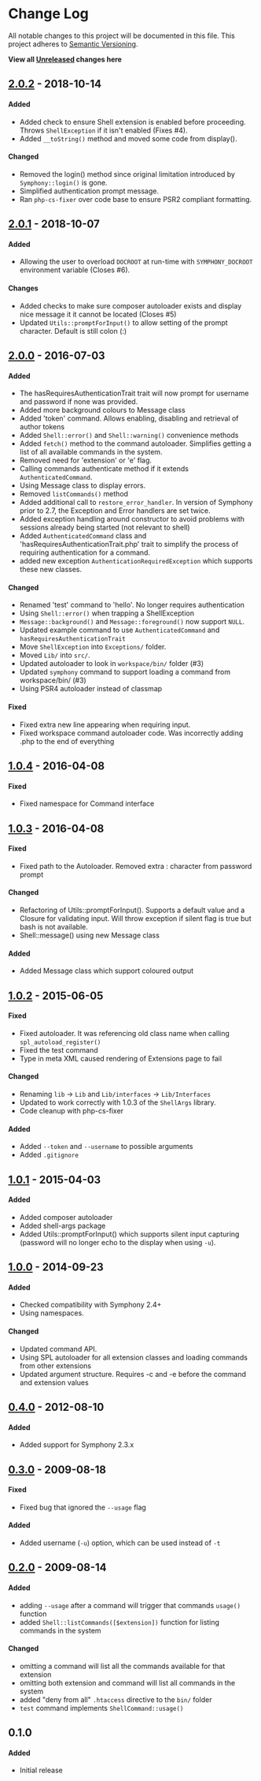 # Change Log
All notable changes to this project will be documented in this file.
This project adheres to [Semantic Versioning](http://semver.org/).

**View all [Unreleased] changes here**

## [2.0.2] - 2018-10-14
#### Added
- Added check to ensure Shell extension is enabled before proceeding. Throws `ShellException` if it isn't enabled (Fixes #4).
- Added `__toString()` method and moved some code from display().
 
#### Changed
- Removed the login() method since original limitation introduced by `Symphony::login()` is gone.
- Simplified authentication prompt message.
- Ran `php-cs-fixer` over code base to ensure PSR2 compliant formatting.

## [2.0.1] - 2018-10-07
#### Added
- Allowing the user to overload `DOCROOT` at run-time with `SYMPHONY_DOCROOT` environment variable (Closes #6).

#### Changes
- Added checks to make sure composer autoloader exists and display nice message it it cannot be located (Closes #5)
- Updated `Utils::promptForInput()` to allow setting of the prompt character. Default is still colon (:)

## [2.0.0] - 2016-07-03
#### Added
- The hasRequiresAuthenticationTrait trait will now prompt for username and password if none was provided.
- Added more background colours to Message class
- Added 'token' command. Allows enabling, disabling and retrieval of author tokens
- Added `Shell::error()` and `Shell::warning()` convenience methods
- Added `fetch()` method to the command autoloader. Simplifies getting a list of all available commands in the system.
- Removed need for 'extension' or 'e' flag.
- Calling commands authenticate method if it extends `AuthenticatedCommand`.
- Using Message class to display errors.
- Removed `listCommands()` method
- Added additional call to `restore_error_handler`. In version of Symphony prior to 2.7, the Exception and Error handlers are set twice.
- Added exception handling around constructor to avoid problems with sessions already being started (not relevant to shell)
- Added `AuthenticatedCommand` class and 'hasRequiresAuthenticationTrait.php' trait to simplify the process of requiring authentication for a command.
- added new exception `AuthenticationRequiredException` which supports these new classes.

#### Changed
- Renamed 'test' command to 'hello'. No longer requires authentication
- Using `Shell::error()` when trapping a ShellException
- `Message::background()` and `Message::foreground()` now support `NULL`.
- Updated example command to use `AuthenticatedCommand` and `hasRequiresAuthenticationTrait`
- Move `ShellException` into `Exceptions/` folder.
- Moved `Lib/` into `src/`.
- Updated autoloader to look in `workspace/bin/` folder (#3)
- Updated `symphony` command to support loading a command from workspace/bin/ (#3)
- Using PSR4 autoloader instead of classmap

#### Fixed
- Fixed extra new line appearing when requiring input.
- Fixed workspace command autoloader code. Was incorrectly adding .php to the end of everything

## [1.0.4] - 2016-04-08
#### Fixed
- Fixed namespace for Command interface

## [1.0.3] - 2016-04-08
#### Fixed
- Fixed path to the Autoloader. Removed extra : character from password prompt

#### Changed
- Refactoring of Utils::promptForInput(). Supports a default value and a Closure for validating input. Will throw exception if silent flag is true but bash is not available.
- Shell::message() using new Message class

#### Added
- Added Message class which support coloured output

## [1.0.2] - 2015-06-05
#### Fixed
- Fixed autoloader. It was referencing old class name when calling `spl_autoload_register()`
- Fixed the test command
- Type in meta XML caused rendering of Extensions page to fail

#### Changed
- Renaming `lib` -> `Lib` and `Lib/interfaces` -> `Lib/Interfaces`
- Updated to work correctly with 1.0.3 of the `ShellArgs` library.
- Code cleanup with php-cs-fixer

#### Added
- Added `--token` and `--username` to possible arguments
- Added `.gitignore`

## [1.0.1] - 2015-04-03
#### Added
- Added composer autoloader
- Added shell-args package
- Added Utils::promptForInput() which supports silent input capturing (password will no longer echo to the display when using `-u`).

## [1.0.0] - 2014-09-23
#### Added
- Checked compatibility with Symphony 2.4+
- Using namespaces.

#### Changed
- Updated command API.
- Using SPL autoloader for all extension classes and loading commands from other extensions
- Updated argument structure. Requires -c and -e before the command and extension values

## [0.4.0] - 2012-08-10
#### Added
- Added support for Symphony 2.3.x

## [0.3.0] - 2009-08-18
#### Fixed
- Fixed bug that ignored the `--usage` flag

#### Added
- Added username (`-u`) option, which can be used instead of `-t`

## [0.2.0] - 2009-08-14
#### Added
- adding `--usage` after a command will trigger that commands `usage()` function
- added `Shell::listCommands([$extension])` function for listing commands in the system

#### Changed
- omitting a command will list all the commands available for that extension
- omitting both extension and command will list all commands in the system
- added "deny from all" `.htaccess` directive to the `bin/` folder
- `test` command implements `ShellCommand::usage()`

## 0.1.0
#### Added
- Initial release

[Unreleased]: https://github.com/pointybeard/shell/compare/v2.0.2...integration
[2.0.2]: https://github.com/pointybeard/shell/compare/v2.0.1...v2.0.2
[2.0.1]: https://github.com/pointybeard/shell/compare/v2.0.0...v2.0.1
[2.0.0]: https://github.com/pointybeard/shell/compare/v1.0.4...v2.0.0
[1.0.4]: https://github.com/pointybeard/shell/compare/v1.0.3...v1.0.4
[1.0.3]: https://github.com/pointybeard/shell/compare/v1.0.2...v1.0.3
[1.0.2]: https://github.com/pointybeard/shell/compare/v1.0.1...v1.0.2
[1.0.1]: https://github.com/pointybeard/shell/compare/v1.0.0...v1.0.1
[1.0.0]: https://github.com/pointybeard/shell/compare/v0.4.0...v1.0.0
[0.4.0]: https://github.com/pointybeard/shell/compare/v0.3.0...v0.4.0
[0.3.0]: https://github.com/pointybeard/shell/compare/v0.2.0...v0.3.0
[0.2.0]: https://github.com/pointybeard/shell/compare/v0.1.0...v0.2.0
